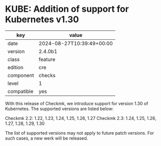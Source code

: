 [//]: # (werk v2)
# KUBE: Addition of support for Kubernetes v1.30

key        | value
---------- | ---
date       | 2024-08-27T10:39:49+00:00
version    | 2.4.0b1
class      | feature
edition    | cre
component  | checks
level      | 1
compatible | yes

With this release of Checkmk, we introduce support for version 1.30 of Kubernetes.
The supported versions are listed below:

Checkmk 2.2: 1.22, 1.23, 1.24, 1.25, 1.26, 1.27
Checkmk 2.3: 1.24, 1.25, 1.26, 1.27, 1.28, 1.29, 1.30

The list of supported versions may not apply to future patch versions. For such cases, a
new werk will be released.
